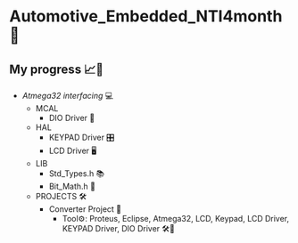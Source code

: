 # Automotive_Embedded_NTI4month 🚗
## My progress 📈🚀
- *Atmega32 interfacing* 💻
    - MCAL
        - DIO Driver 🚦
    - HAL
        - KEYPAD Driver 🎛️
        - LCD Driver 🖥️
    - LIB
        - Std_Types.h 📚
        - Bit_Math.h 🔢
    - PROJECTS 🛠️
        - Converter Project 🔄
            - Tool⚙️: Proteus, Eclipse, Atmega32, LCD, Keypad, LCD Driver, KEYPAD Driver, DIO Driver 🛠️🌟
